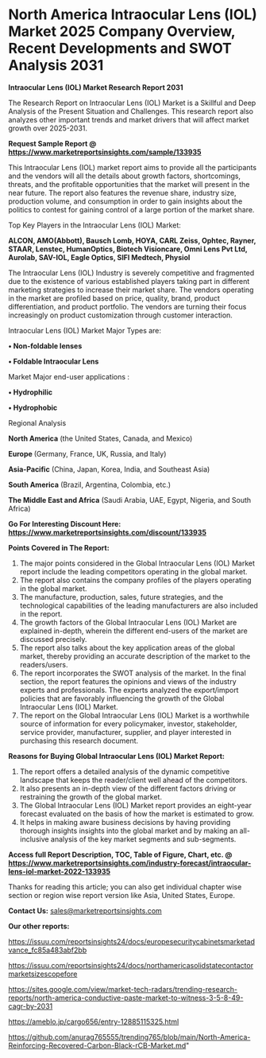 # North America Intraocular Lens (IOL) Market 2025 Company Overview, Recent Developments and SWOT Analysis 2031

<strong>Intraocular Lens (IOL) Market Research Report 2031</strong>

The Research Report on Intraocular Lens (IOL) Market is a Skillful and Deep Analysis of the Present Situation and Challenges. This research report also analyzes other important trends and market drivers that will affect market growth over 2025-2031.

<strong>Request Sample Report @ <a href=https://www.marketreportsinsights.com/sample/133935>https://www.marketreportsinsights.com/sample/133935</a></strong>

This Intraocular Lens (IOL) market report aims to provide all the participants and the vendors will all the details about growth factors, shortcomings, threats, and the profitable opportunities that the market will present in the near future. The report also features the revenue share, industry size, production volume, and consumption in order to gain insights about the politics to contest for gaining control of a large portion of the market share.

Top Key Players in the Intraocular Lens (IOL) Market:

<strong>ALCON, AMO(Abbott), Bausch  Lomb, HOYA, CARL Zeiss, Ophtec, Rayner, STAAR, Lenstec, HumanOptics, Biotech Visioncare, Omni Lens Pvt Ltd, Aurolab, SAV-IOL, Eagle Optics, SIFI Medtech, Physiol</strong>

The Intraocular Lens (IOL) Industry is severely competitive and fragmented due to the existence of various established players taking part in different marketing strategies to increase their market share. The vendors operating in the market are profiled based on price, quality, brand, product differentiation, and product portfolio. The vendors are turning their focus increasingly on product customization through customer interaction.

Intraocular Lens (IOL) Market Major Types are:

<strong>• Non-foldable lenses

• Foldable Intraocular Lens</strong>

Market Major end-user applications :

<strong>• Hydrophilic

• Hydrophobic</strong>

Regional Analysis

</u><strong><b>North America</b></strong> (the United States, Canada, and Mexico)

<strong><b>Europe </b></strong>(Germany, France, UK, Russia, and Italy)

<strong><b>Asia-Pacific</b></strong> (China, Japan, Korea, India, and Southeast Asia)

<strong><b>South America</b></strong> (Brazil, Argentina, Colombia, etc.)

<strong><b>The Middle East and Africa</b></strong> (Saudi Arabia, UAE, Egypt, Nigeria, and South Africa)

<strong>Go For Interesting Discount Here: <a href=https://www.marketreportsinsights.com/discount/133935>https://www.marketreportsinsights.com/discount/133935</a></strong>

<strong>Points Covered in The Report:</strong>
<ol>
  <li>The major points considered in the Global Intraocular Lens (IOL) Market report include the leading competitors operating in the global market.</li>
  <li>The report also contains the company profiles of the players operating in the global market.</li>
  <li>The manufacture, production, sales, future strategies, and the technological capabilities of the leading manufacturers are also included in the report.</li>
  <li>The growth factors of the Global Intraocular Lens (IOL) Market are explained in-depth, wherein the different end-users of the market are discussed precisely.</li>
  <li>The report also talks about the key application areas of the global market, thereby providing an accurate description of the market to the readers/users.</li>
  <li>The report incorporates the SWOT analysis of the market. In the final section, the report features the opinions and views of the industry experts and professionals. The experts analyzed the export/import policies that are favorably influencing the growth of the Global Intraocular Lens (IOL) Market.</li>
  <li>The report on the Global Intraocular Lens (IOL) Market is a worthwhile source of information for every policymaker, investor, stakeholder, service provider, manufacturer, supplier, and player interested in purchasing this research document.</li>
</ol>
<strong>Reasons for Buying Global Intraocular Lens (IOL) Market Report:</strong>

<ol>
  <li>The report offers a detailed analysis of the dynamic competitive landscape that keeps the reader/client well ahead of the competitors.</li>
  <li>It also presents an in-depth view of the different factors driving or restraining the growth of the global market.</li>
  <li>The Global Intraocular Lens (IOL) Market report provides an eight-year forecast evaluated on the basis of how the market is estimated to grow.</li>
  <li>It helps in making aware business decisions by having providing thorough insights insights into the global market and by making an all-inclusive analysis of the key market segments and sub-segments.</li>
</ol>
<strong>Access full Report Description, TOC, Table of Figure, Chart, etc. @ <a href=https://www.marketreportsinsights.com/industry-forecast/intraocular-lens-iol-market-2022-133935>https://www.marketreportsinsights.com/industry-forecast/intraocular-lens-iol-market-2022-133935</a></strong>


Thanks for reading this article; you can also get individual chapter wise section or region wise report version like Asia, United States, Europe.

<strong>Contact Us:</strong>
sales@marketreportsinsights.com

<strong>Our other reports:</strong>

<a href=https://issuu.com/reportsinsights24/docs/europesecuritycabinetsmarketadvance_fc85a483abf2bb>https://issuu.com/reportsinsights24/docs/europesecuritycabinetsmarketadvance_fc85a483abf2bb</a>

<a href=https://issuu.com/reportsinsights24/docs/northamericasolidstatecontactormarketsizescopefore>https://issuu.com/reportsinsights24/docs/northamericasolidstatecontactormarketsizescopefore</a>

<a href=https://sites.google.com/view/market-tech-radars/trending-research-reports/north-america-conductive-paste-market-to-witness-3-5-8-49-cagr-by-2031>https://sites.google.com/view/market-tech-radars/trending-research-reports/north-america-conductive-paste-market-to-witness-3-5-8-49-cagr-by-2031</a>

<a href=https://ameblo.jp/cargo656/entry-12885115325.html>https://ameblo.jp/cargo656/entry-12885115325.html</a>

<a href=https://github.com/anurag765555/trending765/blob/main/North-America-Reinforcing-Recovered-Carbon-Black-rCB-Market.md>https://github.com/anurag765555/trending765/blob/main/North-America-Reinforcing-Recovered-Carbon-Black-rCB-Market.md</a>"
